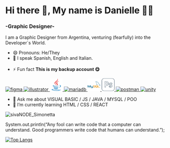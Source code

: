# Hi there 👋, My name is Danielle 🏳️‍⚧️
### -Graphic Designer-

I am a Graphic Designer from Argentina, venturing (fearfully) into the Developer´s World.

- 😄 Pronouns: He/They
- 💬 I speak Spanish, English and Italian.<br />  <br />
- ⚡ Fun fact **This is my backup account 😋**
  

<p align="left"> <a href="https://www.figma.com/" target="_blank" rel="noreferrer"> <img src="https://www.vectorlogo.zone/logos/figma/figma-icon.svg" alt="figma" width="40" height="40"/> </a> <a href="https://www.adobe.com/in/products/illustrator.html" target="_blank" rel="noreferrer"> <img src="https://www.vectorlogo.zone/logos/adobe_illustrator/adobe_illustrator-icon.svg" alt="illustrator" width="40" height="40"/> </a> <a href="https://www.java.com" target="_blank" rel="noreferrer"> <img src="https://raw.githubusercontent.com/devicons/devicon/master/icons/java/java-original.svg" alt="java" width="40" height="40"/> </a> <a href="https://mariadb.org/" target="_blank" rel="noreferrer"> <img src="https://www.vectorlogo.zone/logos/mariadb/mariadb-icon.svg" alt="mariadb" width="40" height="40"/> </a> <a href="https://www.mysql.com/" target="_blank" rel="noreferrer"> <img src="https://raw.githubusercontent.com/devicons/devicon/master/icons/mysql/mysql-original-wordmark.svg" alt="mysql" width="40" height="40"/> </a> <a href="https://www.photoshop.com/en" target="_blank" rel="noreferrer"> <img src="https://raw.githubusercontent.com/devicons/devicon/master/icons/photoshop/photoshop-line.svg" alt="photoshop" width="40" height="40"/> </a> <a href="https://postman.com" target="_blank" rel="noreferrer"> <img src="https://www.vectorlogo.zone/logos/getpostman/getpostman-icon.svg" alt="postman" width="40" height="40"/> </a> <a href="https://unity.com/" target="_blank" rel="noreferrer"> <img src="https://www.vectorlogo.zone/logos/unity3d/unity3d-icon.svg" alt="unity" width="40" height="40"/> </a> </p>


- 💬 Ask me about VISUAL BASIC / JS / JAVA / MYSQL / POO
- 🌱 I’m currently learning HTML / CSS / REACT


![sivaNODE_Simonetta](https://github.com/SIVAnode/SIVAnode/assets/141650837/e94afe4d-30ba-495e-91dd-39efb17a4581)


System.out.println(“Any fool can write code that a computer can understand. Good programmers write code that humans can understand.”);

<!--[![SIVAnode's GitHub stats](https://github-readme-stats.vercel.app/api?username=SIVAnode&show_icons=true&theme=synthwave)](https://github.com/SIVAnode/github-readme-stats)-->
[![Top Langs](https://github-readme-stats.vercel.app/api/top-langs/?username=SIVAnode&layout=compact&theme=synthwave)](https://github.com/SIVAnode/github-readme-stats)


<!--
**SIVAnode/SIVAnode** is a ✨ _special_ ✨ repository because its `README.md` (this file) appears on your GitHub profile.

Here are some ideas to get you started:

- 🔭 I’m currently working on ...
- 🌱 I’m currently learning ...
- 👯 I’m looking to collaborate on ...
- 🤔 I’m looking for help with ...
- 💬 Ask me about ...
- 📫 How to reach me: ...
- 😄 Pronouns: ...
- ⚡ Fun fact: ...
-->
